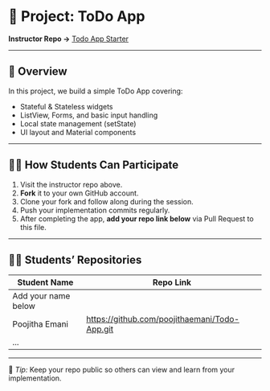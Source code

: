 # 🧩 Project: ToDo App

**Instructor Repo →** [Todo App Starter](https://github.com/HimanshuGodara/Todo-App-Starter.git)

---

## 🧠 Overview
In this project, we build a simple ToDo App covering:
- Stateful & Stateless widgets
- ListView, Forms, and basic input handling
- Local state management (setState)
- UI layout and Material components

---

## 🧑‍💻 How Students Can Participate
1. Visit the instructor repo above.
2. **Fork** it to your own GitHub account.
3. Clone your fork and follow along during the session.
4. Push your implementation commits regularly.
5. After completing the app, **add your repo link below** via Pull Request to this file.

---

## 🧑‍🎓 Students’ Repositories

| Student Name | Repo Link |
|---------------|-----------|
| Add your name below |  |
|Poojitha Emani | https://github.com/poojithaemani/Todo-App.git|
| ... |  |
---

📘 *Tip:* Keep your repo public so others can view and learn from your implementation.
